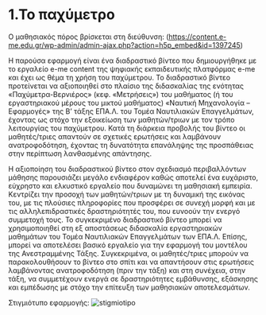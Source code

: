 # 1.Το παχύμετρο
Ο μαθησιακός πόρος βρίσκεται στη διεύθυνση: (https://content.e-me.edu.gr/wp-admin/admin-ajax.php?action=h5p_embed&id=1397245)

Η παρούσα εφαρμογή είναι ένα διαδραστικό βίντεο που δημιουργήθηκε με το εργαλείο e-me content της ψηφιακής εκπαιδευτικής πλατφόρμας e-me και έχει ως θέμα τη χρήση του παχύμετρου. Το διαδραστικό βίντεο προτείνεται να αξιοποιηθεί στο πλαίσιο της διδασκαλίας της ενότητας «Παχύμετρα-Βερνιέρος» (κεφ. «Μετρήσεις») του μαθήματος (ή του εργαστηριακού μέρους του μικτού μαθήματος) «Ναυτική Μηχανολογία – Εφαρμογές» της Β’ τάξης ΕΠΑ.Λ. του Τομέα Ναυτιλιακών Επαγγελμάτων, έχοντας ως στόχο την εξοικείωση των μαθητών/τριων με τον τρόπο λειτουργίας του παχύμετρου. Κατά τη διάρκεια προβολής του βίντεο οι μαθητές/τριες απαντούν σε σχετικές ερωτήσεις και λαμβάνουν ανατροφοδότηση, έχοντας τη δυνατότητα επανάληψης της προσπάθειας στην περίπτωση λανθασμένης απάντησης.

Η αξιοποίηση του διαδραστικού βίντεο στον σχεδιασμό περιβαλλόντων μάθησης παρουσιάζει μεγάλο ενδιαφέρον καθώς αποτελεί ένα ευχάριστο, εύχρηστο και ελκυστικό εργαλείο που δυναμώνει τη μαθησιακή εμπειρία. Κεντρίζει την προσοχή των μαθητών/τριων με τη δυναμική της εικόνας του, με τις πλούσιες πληροφορίες που προσφέρει σε συνεχή μορφή και με τις αλληλεπιδραστικές δραστηριότητές του, που ευνοούν την ενεργό συμμετοχή τους. Το συγκεκριμένο διαδραστικό βίντεο μπορεί να χρησιμοποιηθεί στη εξ αποστάσεως διδασκαλία εργαστηριακών μαθημάτων του Τομέα Ναυτιλιακών Επαγγελμάτων των ΕΠΑ.Λ. Επίσης, μπορεί να αποτελέσει βασικό εργαλείο για την εφαρμογή του μοντέλου της Ανεστραμμένης Τάξης. Συγκεκριμένα, οι μαθητές/τριες μπορούν να παρακολουθήσουν το βίντεο στο σπίτι και να απαντήσουν στις ερωτήσεις λαμβάνοντας ανατροφοδότηση (πριν την τάξη) και στη συνέχεια, στην τάξη, να συμμετέχουν ενεργά σε δραστηριότητες εμβάθυνσης, εξάσκησης και εμπέδωσης με στόχο την επίτευξη των μαθησιακών αποτελεσμάτων.

Στιγμιότυπο εφαρμογής: ![stigmiotipo](https://github.com/user-attachments/assets/d085f824-ee73-4dac-9d33-0ed87c52a2e1)

